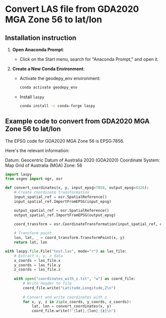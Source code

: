 # Convert LAS file from GDA2020 MGA Zone 56 to lat/lon

## Installation instruction

1. **Open Anaconda Prompt**:
   - Click on the Start menu, search for "Anaconda Prompt," and open it.

2. **Create a New Conda Environment**:
   - Activate the geodepy_env environment:
     ```sh
     conda activate geodepy_env
     ```

   - Install `laspy`
     ```sh
     conda install -c conda-forge laspy
     ```   

## Example code to convert from GDA2020 MGA Zone 56 to lat/lon 

The EPSG code for GDA2020 MGA Zone 56 is EPSG:7856.

Here's the relevant information:

Datum: Geocentric Datum of Australia 2020 (GDA2020)
Coordinate System: Map Grid of Australia (MGA)
Zone: 56


```python
import laspy
from osgeo import ogr, osr

def convert_coordinates(x, y, input_epsg=7856, output_epsg=4326):
    # Create coordinate transformation
    input_spatial_ref = osr.SpatialReference()
    input_spatial_ref.ImportFromEPSG(input_epsg)

    output_spatial_ref = osr.SpatialReference()
    output_spatial_ref.ImportFromEPSG(output_epsg)

    coord_transform = osr.CoordinateTransformation(input_spatial_ref, output_spatial_ref)
    
    # Transform point
    lon, lat, _ = coord_transform.TransformPoint(x, y)
    return lat, lon

with laspy.file.File("test.las", mode="r") as las_file:
    # Extract x, y, z data
    x_coords = las_file.x
    y_coords = las_file.y
    z_coords = las_file.z
    
    with open("coordinates_with_z.txt", "w") as coord_file:
        # Write header to file
        coord_file.write("Latitude,Longitude,Z\n")
        
        # Convert and write coordinates with z
        for x, y, z in zip(x_coords, y_coords, z_coords):
            lat, lon = convert_coordinates(x, y)
            coord_file.write(f"{lat},{lon},{z}\n")

```

